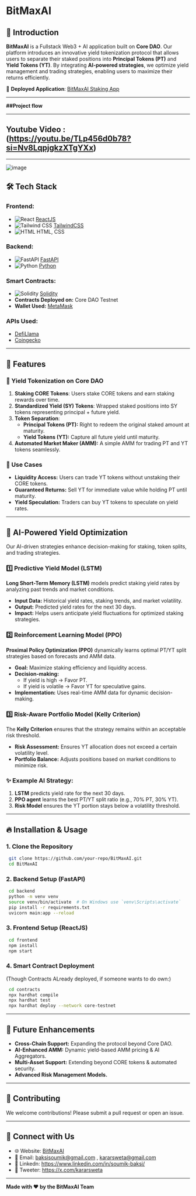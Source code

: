 # BitMaxAI

## 🚀 Introduction

**BitMaxAI** is a Fullstack Web3 + AI application built on **Core DAO**. Our platform introduces an innovative yield tokenization protocol that allows users to separate their staked positions into **Principal Tokens (PT)** and **Yield Tokens (YT)**. By integrating **AI-powered strategies**, we optimize yield management and trading strategies, enabling users to maximize their returns efficiently.

🔗 **Deployed Application**: [BitMaxAI Staking App](https://staking-full-stack-dapp-qfby.vercel.app/)

---

**##Project flow**

---

## Youtube Video : (https://youtu.be/TLp456d0b78?si=Nv8LqpjgkzXTgYXx)

---

![image](https://github.com/user-attachments/assets/b35651af-9839-4915-b2a1-031d18869fa7)

## 🛠 Tech Stack

### **Frontend:**
- ![React](https://img.shields.io/badge/React-20232A?style=for-the-badge&logo=react&logoColor=61DAFB) [ReactJS](https://react.dev/)
- ![Tailwind CSS](https://img.shields.io/badge/TailwindCSS-38B2AC?style=for-the-badge&logo=tailwind-css&logoColor=white) [TailwindCSS](https://tailwindcss.com/)
- ![HTML](https://img.shields.io/badge/HTML-E34F26?style=for-the-badge&logo=html5&logoColor=white) HTML, CSS

### **Backend:**
- ![FastAPI](https://img.shields.io/badge/FastAPI-009688?style=for-the-badge&logo=fastapi&logoColor=white) [FastAPI](https://fastapi.tiangolo.com/)
- ![Python](https://img.shields.io/badge/Python-3776AB?style=for-the-badge&logo=python&logoColor=white) [Python](https://www.python.org/)

### **Smart Contracts:**
- ![Solidity](https://img.shields.io/badge/Solidity-363636?style=for-the-badge&logo=solidity&logoColor=white) [Solidity](https://soliditylang.org/)
- **Contracts Deployed on:** Core DAO Testnet
- **Wallet Used:** [MetaMask](https://metamask.io/)

### **APIs Used:**
- [DefiLlama](https://defillama.com/)
- [Coingecko](https://www.coingecko.com/)

---

## 🌟 Features

### 🔹 Yield Tokenization on Core DAO
1. **Staking CORE Tokens**: Users stake CORE tokens and earn staking rewards over time.
2. **Standardized Yield (SY) Tokens**: Wrapped staked positions into SY tokens representing principal + future yield.
3. **Token Separation**:
   - **Principal Tokens (PT):** Right to redeem the original staked amount at maturity.
   - **Yield Tokens (YT):** Capture all future yield until maturity.
4. **Automated Market Maker (AMM):** A simple AMM for trading PT and YT tokens seamlessly.

### 🔹 Use Cases
- **Liquidity Access:** Users can trade YT tokens without unstaking their CORE tokens.
- **Guaranteed Returns:** Sell YT for immediate value while holding PT until maturity.
- **Yield Speculation:** Traders can buy YT tokens to speculate on yield rates.

---

## 🤖 AI-Powered Yield Optimization

Our AI-driven strategies enhance decision-making for staking, token splits, and trading strategies.

### **1️⃣ Predictive Yield Model (LSTM)**
**Long Short-Term Memory (LSTM)** models predict staking yield rates by analyzing past trends and market conditions.

- **Input Data:** Historical yield rates, staking trends, and market volatility.
- **Output:** Predicted yield rates for the next 30 days.
- **Impact:** Helps users anticipate yield fluctuations for optimized staking strategies.

### **2️⃣ Reinforcement Learning Model (PPO)**
**Proximal Policy Optimization (PPO)** dynamically learns optimal PT/YT split strategies based on forecasts and AMM data.

- **Goal:** Maximize staking efficiency and liquidity access.
- **Decision-making:**
  - If yield is high → Favor PT.
  - If yield is volatile → Favor YT for speculative gains.
- **Implementation:** Uses real-time AMM data for dynamic decision-making.

### **3️⃣ Risk-Aware Portfolio Model (Kelly Criterion)**
The **Kelly Criterion** ensures that the strategy remains within an acceptable risk threshold.

- **Risk Assessment:** Ensures YT allocation does not exceed a certain volatility level.
- **Portfolio Balance:** Adjusts positions based on market conditions to minimize risk.

### **✨ Example AI Strategy:**
1. **LSTM** predicts yield rate for the next 30 days.
2. **PPO agent** learns the best PT/YT split ratio (e.g., 70% PT, 30% YT).
3. **Risk Model** ensures the YT portion stays below a volatility threshold.

---

## 🔥 Installation & Usage

### **1. Clone the Repository**
```sh
 git clone https://github.com/your-repo/BitMaxAI.git
 cd BitMaxAI
```

### **2. Backend Setup (FastAPI)**
```sh
 cd backend
 python -m venv venv
 source venv/bin/activate  # On Windows use `venv\Scripts\activate`
 pip install -r requirements.txt
 uvicorn main:app --reload
```

### **3. Frontend Setup (ReactJS)**
```sh
 cd frontend
 npm install
 npm start
```

### **4. Smart Contract Deployment**
(Though Contracts ALready deployed, if someone wants to do own:)
```sh
 cd contracts
 npx hardhat compile
 npx hardhat test
 npx hardhat deploy --network core-testnet
```

---

## 🚀 Future Enhancements
- **Cross-Chain Support:** Expanding the protocol beyond Core DAO.
- **AI-Enhanced AMM:** Dynamic yield-based AMM pricing & AI Aggregators.
- **Multi-Asset Support:** Extending beyond CORE tokens & automated security.
- **Advanced Risk Management Models.**

---

## 🤝 Contributing
We welcome contributions! Please submit a pull request or open an issue.

---

## 🔗 Connect with Us
- 🌐 Website: [BitMaxAI](https://staking-full-stack-dapp-qfby.vercel.app/)
- 📧 Email: baksisoumik@gmail.com , kararsweta@gmail.com
- 🔗 Linkedn: https://www.linkedin.com/in/soumik-baksi/
- 🔗 Tweeter: https://x.com/kararsweta

---

**Made with ❤️ by the BitMaxAI Team**

